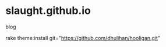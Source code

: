 slaught.github.io
=================

blog

rake theme:install git="https://github.com/dhulihan/hooligan.git"

